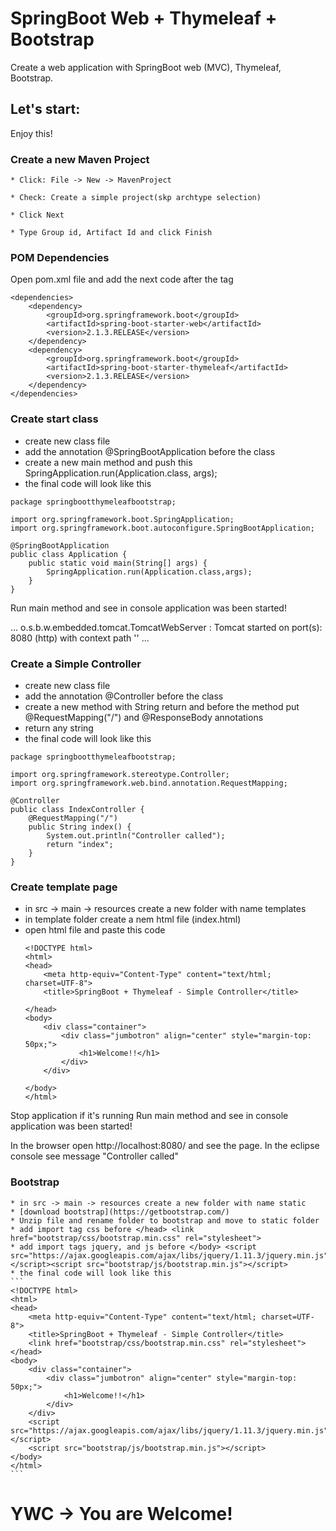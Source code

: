 # SpringBoot Web + Thymeleaf + Bootstrap

Create a web application with SpringBoot web (MVC), Thymeleaf, Bootstrap.

## Let's start:

Enjoy this!

### Create a new Maven Project

	* Click: File -> New -> MavenProject

	* Check: Create a simple project(skp archtype selection)

	* Click Next

	* Type Group id, Artifact Id and click Finish

### POM Dependencies

Open pom.xml file and add the next code after the </project> tag

```
<dependencies>  	
	<dependency>
	    <groupId>org.springframework.boot</groupId>
	    <artifactId>spring-boot-starter-web</artifactId>
	    <version>2.1.3.RELEASE</version>
	</dependency>
	<dependency>
	    <groupId>org.springframework.boot</groupId>
	    <artifactId>spring-boot-starter-thymeleaf</artifactId>
	    <version>2.1.3.RELEASE</version>
	</dependency>
</dependencies>
```

### Create start class
* create new class file 
* add the annotation @SpringBootApplication before the class
* create a new main method and push this SpringApplication.run(Application.class, args);
* the final code will look like this
```
package springbootthymeleafbootstrap;

import org.springframework.boot.SpringApplication;
import org.springframework.boot.autoconfigure.SpringBootApplication;

@SpringBootApplication
public class Application {
	public static void main(String[] args) {
		SpringApplication.run(Application.class,args);
	}
}
```

Run main method and see in console application was been started!

...
  o.s.b.w.embedded.tomcat.TomcatWebServer  : Tomcat started on port(s): 8080 (http) with context path ''
...

### Create a Simple Controller
* create new class file 
* add the annotation @Controller before the class
* create a new method with String return and before the method put @RequestMapping("/") and @ResponseBody annotations
* return any string
* the final code will look like this
```
package springbootthymeleafbootstrap;

import org.springframework.stereotype.Controller;
import org.springframework.web.bind.annotation.RequestMapping;

@Controller
public class IndexController {
	@RequestMapping("/")
	public String index() {
		System.out.println("Controller called");
		return "index";
	}
}
```

### Create template page
 * in src -> main -> resources create a new folder with name templates
 * in template folder create a nem html file (index.html)
 * open html file and paste this code
	```
	<!DOCTYPE html>
	<html>
	<head>
	    <meta http-equiv="Content-Type" content="text/html; charset=UTF-8">
	    <title>SpringBoot + Thymeleaf - Simple Controller</title>
	    
	</head>
	<body>
	    <div class="container">
	        <div class="jumbotron" align="center" style="margin-top: 50px;">
	            <h1>Welcome!!</h1>            
	        </div>
	    </div>
	    
	</body>
	</html>
	```

Stop application if it's running
Run main method and see in console application was been started!

In the browser open http://localhost:8080/ and see the page.
In the eclipse console see message "Controller called"

### Bootstrap
	* in src -> main -> resources create a new folder with name static
	* [download bootstrap](https://getbootstrap.com/) 
	* Unzip file and rename folder to bootstrap and move to static folder
	* add import tag css before </head> <link href="bootstrap/css/bootstrap.min.css" rel="stylesheet">
	* add import tags jquery, and js before </body> <script src="https://ajax.googleapis.com/ajax/libs/jquery/1.11.3/jquery.min.js"></script><script src="bootstrap/js/bootstrap.min.js"></script>
	* the final code will look like this
	```
	<!DOCTYPE html>
	<html>
	<head>
	    <meta http-equiv="Content-Type" content="text/html; charset=UTF-8">
	    <title>SpringBoot + Thymeleaf - Simple Controller</title>
	    <link href="bootstrap/css/bootstrap.min.css" rel="stylesheet">
	</head>
	<body>
	    <div class="container">
	        <div class="jumbotron" align="center" style="margin-top: 50px;">
	            <h1>Welcome!!</h1>            
	        </div>
	    </div>
	    <script src="https://ajax.googleapis.com/ajax/libs/jquery/1.11.3/jquery.min.js"></script>
	    <script src="bootstrap/js/bootstrap.min.js"></script>
	</body>
	</html>
	```
	
# YWC -> You are Welcome!

